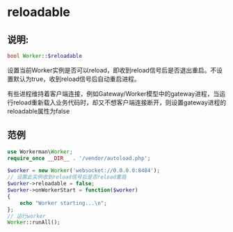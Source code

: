 # reloadable
## 说明:
```php
bool Worker::$reloadable
```

设置当前Worker实例是否可以reload，即收到reload信号后是否退出重启。不设置默认为true，收到reload信号后自动重启进程。

有些进程维持着客户端连接，例如Gateway/Worker模型中的gateway进程，当运行reload重新载入业务代码时，却又不想客户端连接断开，则设置gateway进程的reloadable属性为false


## 范例

```php
use Workerman\Worker;
require_once __DIR__ . '/vendor/autoload.php';

$worker = new Worker('websocket://0.0.0.0:8484');
// 设置此实例收到reload信号后是否reload重启
$worker->reloadable = false;
$worker->onWorkerStart = function($worker)
{
    echo "Worker starting...\n";
};
// 运行worker
Worker::runAll();
```
